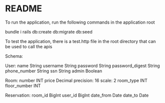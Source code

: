 # README

To run the application, run the following commands in the application root

bundle i
rails db:create db:migrate db:seed

To test the application, there is a test.http file in the root directory that can be used to call the apis



Schema:

User:
name                 String
username             String
password             String
password_digest      String
phone_number         String
ssn                  String
admin                Boolean

Room:
number               INT
price                Decimal   precision: 16   scale: 2
room_type            INT
floor_number         INT

Reservation:
room_id              BigInt
user_id              BigInt
date_from            Date
date_to              Date

